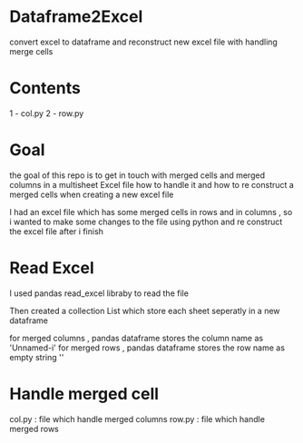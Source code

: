 # Dataframe2Excel
convert excel to dataframe and reconstruct new excel file with handling merge cells

# Contents

1 - col.py
2 - row.py


# Goal

the goal of this repo is to get in touch with merged cells and merged columns in a multisheet Excel file
how to handle it and how to re construct a merged cells when creating a new excel file

I had an excel file which has some merged cells in rows and in columns , so i wanted to make some changes to the file using python and re construct the excel file after i finish


# Read Excel
I used pandas read_excel libraby to read the file

Then created a collection List which store each sheet seperatly in a new dataframe

for merged columns , pandas dataframe stores the column name as 'Unnamed-i'
for merged rows , pandas dataframe stores the row name as empty string ''


# Handle merged cell

col.py : file which handle merged columns
row.py : file which handle merged rows




